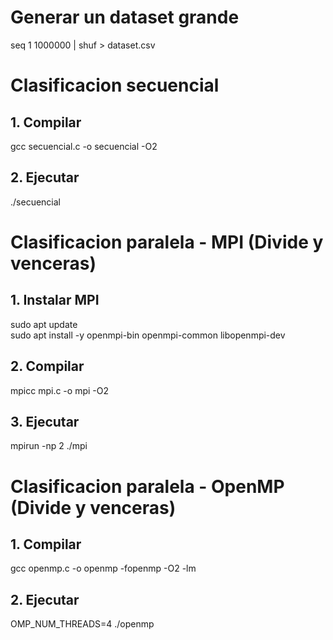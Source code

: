 # Generar un dataset grande
seq 1 1000000 | shuf > dataset.csv


# Clasificacion secuencial

## 1. Compilar
gcc secuencial.c -o secuencial -O2

## 2. Ejecutar
./secuencial

# Clasificacion paralela - MPI (Divide y venceras)
## 1. Instalar MPI
sudo apt update  
sudo apt install -y openmpi-bin openmpi-common libopenmpi-dev

## 2. Compilar
mpicc mpi.c -o mpi -O2

## 3. Ejecutar
mpirun -np 2 ./mpi

# Clasificacion paralela - OpenMP (Divide y venceras)
## 1. Compilar
gcc openmp.c -o openmp -fopenmp -O2 -lm

## 2. Ejecutar
OMP_NUM_THREADS=4 ./openmp
